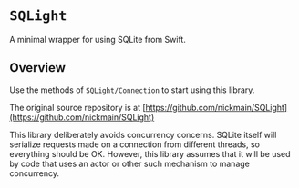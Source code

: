 # ``SQLight``

A minimal wrapper for using SQLite from Swift.

## Overview

Use the methods of ``SQLight/Connection`` to start using this library.

The original source repository is at [https://github.com/nickmain/SQLight](https://github.com/nickmain/SQLight)

This library deliberately avoids concurrency concerns. SQLite itself will serialize requests
made on a connection from different threads, so everything should be OK. However, this library
assumes that it will be used by code that uses an actor or other such mechanism to manage
concurrency.
